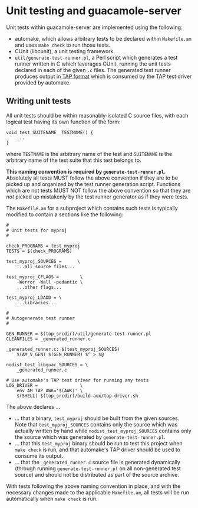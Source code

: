 
Unit testing and guacamole-server
=================================

Unit tests within guacamole-server are implemented using the following:

* automake, which allows arbitrary tests to be declared within `Makefile.am`
  and uses `make check` to run those tests.
* CUnit (libcunit), a unit testing framework.
* `util/generate-test-runner.pl`, a Perl script which generates a test runner
  written in C which leverages CUnit, running the unit tests declared in each
  of the given `.c` files. The generated test runner produces output in [TAP
  format](https://testanything.org/) which is consumed by the TAP test driver
  provided by automake.

Writing unit tests
------------------

All unit tests should be within reasonably-isolated C source files, with each
logical test having its own function of the form:

    void test_SUITENAME__TESTNAME() {
        ...
    }

where `TESTNAME` is the arbitrary name of the test and `SUITENAME` is the
arbitrary name of the test suite that this test belongs to.

**This naming convention is required by `generate-test-runner.pl`.** Absolutely
all tests MUST follow the above convention if they are to be picked up and
organized by the test runner generation script. Functions which are not tests
MUST NOT follow the above convention so that they are _not_ picked up mistakenly
by the test runner generator as if they were tests.

The `Makefile.am` for a subproject which contains such tests is typically
modified to contain a sections like the following:

    #
    # Unit tests for myproj
    #

    check_PROGRAMS = test_myproj
    TESTS = $(check_PROGRAMS)

    test_myproj_SOURCES =      \
        ...all source files...

    test_myproj_CFLAGS =        \
        -Werror -Wall -pedantic \
        ...other flags...

    test_myproj_LDADD = \
        ...libraries...

    #
    # Autogenerate test runner
    #

    GEN_RUNNER = $(top_srcdir)/util/generate-test-runner.pl
    CLEANFILES = _generated_runner.c

    _generated_runner.c: $(test_myproj_SOURCES)
    	$(AM_V_GEN) $(GEN_RUNNER) $^ > $@

    nodist_test_libguac_SOURCES = \
        _generated_runner.c

    # Use automake's TAP test driver for running any tests
    LOG_DRIVER =                \
        env AM_TAP_AWK='$(AWK)' \
        $(SHELL) $(top_srcdir)/build-aux/tap-driver.sh

The above declares ...

* ... that a binary, `test_myproj` should be built from the given sources.
  Note that `test_myproj_SOURCES` contains only the source which was actually
  written by hand while `nodist_test_myproj_SOURCES` contains only the source
  which was generated by `generate-test-runner.pl`.
* ... that this `test_myproj` binary should be run to test this project when
  `make check` is run, and that automake's TAP driver should be used to
  consume its output.
* ... that the `_generated_runner.c` source file is generated dynamically
  (through running `generate-test-runner.pl` on all non-generated test source)
  and should not be distributed as part of the source archive.

With tests following the above naming convention in place, and with the
necessary changes made to the applicable `Makefile.am`, all tests will be
run automatically when `make check` is run.

